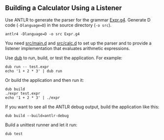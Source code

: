 ## Building a Calculator Using a Listener

Use ANTLR to generate the parser for the grammar [Expr.g4].
Generate D code (`-Dlanguage=D`) in the source directory (`-o src`).

    antlr4 -Dlanguage=D -o src Expr.g4

You need [src/main.d] and [src/calc.d] to set up the parser
and to provide a listener implementation that evaluates arithmetic expressions.

Use [dub] to run, build, or test the application. For example:

    dub run -- test.expr
    echo '1 + 2 * 3' | dub run

Or build the application and then run it:

    dub build
    ./expr test.expr
    echo '1 + 2 * 3' | ./expr

If you want to see all the ANTLR debug output, build the application like this:

    dub build --build=antlr-debug

Build a unittest runner and let it run:

    dub test

[dub]: http://code.dlang.org/
[expr.g4]: Expr.g4
[src/calc.d]: src/calc.d
[src/main.d]: src/main.d
